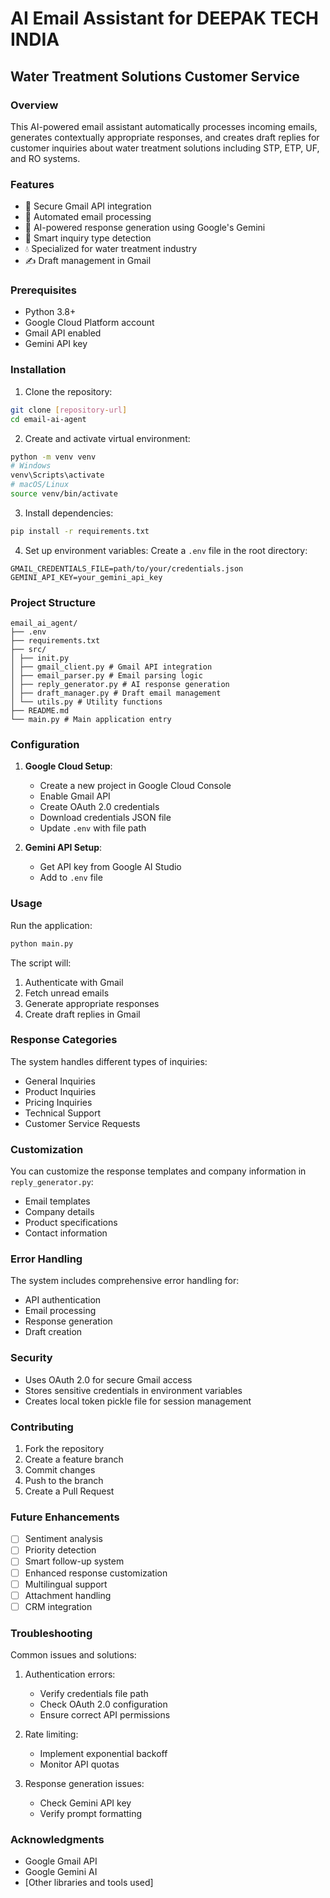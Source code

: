 # AI Email Assistant for DEEPAK TECH INDIA
## Water Treatment Solutions Customer Service

### Overview
This AI-powered email assistant automatically processes incoming emails, generates contextually appropriate responses, and creates draft replies for customer inquiries about water treatment solutions including STP, ETP, UF, and RO systems.

### Features
- 🔐 Secure Gmail API integration
- 📧 Automated email processing
- 🤖 AI-powered response generation using Google's Gemini
- 📝 Smart inquiry type detection
- 💧 Specialized for water treatment industry
- ✍️ Draft management in Gmail

### Prerequisites
- Python 3.8+
- Google Cloud Platform account
- Gmail API enabled
- Gemini API key

### Installation

1. Clone the repository:
```bash
git clone [repository-url]
cd email-ai-agent
```

2. Create and activate virtual environment:
```bash
python -m venv venv
# Windows
venv\Scripts\activate
# macOS/Linux
source venv/bin/activate
```

3. Install dependencies:
```bash
pip install -r requirements.txt
```

4. Set up environment variables:
Create a `.env` file in the root directory:
```plaintext
GMAIL_CREDENTIALS_FILE=path/to/your/credentials.json
GEMINI_API_KEY=your_gemini_api_key
```

### Project Structure
```
email_ai_agent/
├── .env
├── requirements.txt
├── src/
│ ├── init.py
│ ├── gmail_client.py # Gmail API integration
│ ├── email_parser.py # Email parsing logic
│ ├── reply_generator.py # AI response generation
│ ├── draft_manager.py # Draft email management
│ └── utils.py # Utility functions
├── README.md
└── main.py # Main application entry
```

### Configuration

1. **Google Cloud Setup**:
   - Create a new project in Google Cloud Console
   - Enable Gmail API
   - Create OAuth 2.0 credentials
   - Download credentials JSON file
   - Update `.env` with file path

2. **Gemini API Setup**:
   - Get API key from Google AI Studio
   - Add to `.env` file

### Usage

Run the application:
```bash
python main.py
```

The script will:
1. Authenticate with Gmail
2. Fetch unread emails
3. Generate appropriate responses
4. Create draft replies in Gmail

### Response Categories
The system handles different types of inquiries:
- General Inquiries
- Product Inquiries
- Pricing Inquiries
- Technical Support
- Customer Service Requests

### Customization
You can customize the response templates and company information in `reply_generator.py`:
- Email templates
- Company details
- Product specifications
- Contact information

### Error Handling
The system includes comprehensive error handling for:
- API authentication
- Email processing
- Response generation
- Draft creation

### Security
- Uses OAuth 2.0 for secure Gmail access
- Stores sensitive credentials in environment variables
- Creates local token pickle file for session management

### Contributing
1. Fork the repository
2. Create a feature branch
3. Commit changes
4. Push to the branch
5. Create a Pull Request

### Future Enhancements
- [ ] Sentiment analysis
- [ ] Priority detection
- [ ] Smart follow-up system
- [ ] Enhanced response customization
- [ ] Multilingual support
- [ ] Attachment handling
- [ ] CRM integration

### Troubleshooting
Common issues and solutions:
1. Authentication errors:
   - Verify credentials file path
   - Check OAuth 2.0 configuration
   - Ensure correct API permissions

2. Rate limiting:
   - Implement exponential backoff
   - Monitor API quotas

3. Response generation issues:
   - Check Gemini API key
   - Verify prompt formatting

### Acknowledgments
- Google Gmail API
- Google Gemini AI
- [Other libraries and tools used]